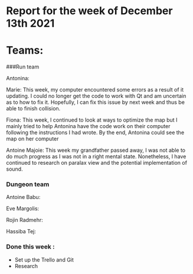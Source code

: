 #  Report for the week of December 13th 2021


# Teams:

###Run team





Antonina: 


Marie: This week, my computer encountered some errors as a result of it updating. I could no longer get the code to work with Qt and am uncertain as to how to fix it. Hopefully, I can fix this issue by next week and thus be able to finish collision. 



Fiona: This week, I continued to look at ways to optimize the map but I mainly tried to help Antonina have the code work on their computer following the instructions I had wrote. By the end, Antonina could see the map on her computer


Antoine Majoie: This week my grandfather passed away, I was not able to do much progress as I was not in a right mental state. Nonetheless, I have continued to research on paralax view and the potential implementation of sound.








### Dungeon team

Antoine Babu:





Eve Margolis: 




Rojin Radmehr:



Hassiba Tej:


### Done this week :
- Set up the Trello and Git
- Research

  


